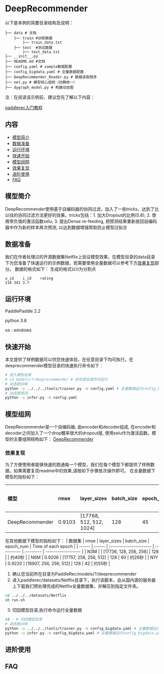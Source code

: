# DeepRecommender

 以下是本例的简要目录结构及说明： 

```
├── data # 文档
	├── train #训练数据
		├── train_data.txt
	├── test  #测试数据
		├── test_data.txt
├── __init__.py 
├── README.md #文档
├── config.yaml # sample数据配置
├── config_bigdata.yaml # 全量数据配置
├── DeepRecommender_Reader.py # 数据读取程序
├── net.py # 模型核心组网（动静统一）
├── dygraph_model.py # 构建动态图
```

注：在阅读该示例前，建议您先了解以下内容：

[paddlerec入门教程](https://github.com/PaddlePaddle/PaddleRec/blob/master/README.md)

## 内容

- [模型简介](#模型简介)
- [数据准备](#数据准备)
- [运行环境](#运行环境)
- [快速开始](#快速开始)
- [模型组网](#模型组网)
- [效果复现](#效果复现)
- [进阶使用](#进阶使用)
- [FAQ](#FAQ)

## 模型简介
DeepRecommender使用基于自编码器的协同过滤，加入了一些tricks，达到了比以往的协同过滤方法更好的效果。tricks包括：1. 加大Dropout的比例(0.8); 2. 使用带负值的激活函数selu; 3. 提出Dense re-feeding, 把预测结果重新放回自编码器中作为新的样本再次预测, 以达到数据增强帮助防止模型过拟合

## 数据准备
我们在作者处理过的开源数据集Netflix上验证模型效果，在模型目录的data目录下为您准备了快速运行的示例数据，若需要使用全量数据可以参考下方[效果复现](#效果复现)部分。
数据的格式如下：
生成的格式以\t为分割点

```
u_id	i_id	rating
116	341	3.7
```

## 运行环境
PaddlePaddle 2.2

python 3.8

os : windows

## 快速开始
本文提供了样例数据可以供您快速体验，在任意目录下均可执行。在deeprecommender模型目录的快速执行命令如下： 
```bash
# 进入模型目录
# cd models/?/deeprecommender # 在任意目录均可运行
# 动态图训练
python -u ../../../tools/trainer.py -m config.yaml # 全量数据运行config_bigdata.yaml 
# 动态图预测
python -u infer.py -m config.yaml 
```

## 模型组网
DeepRecommender是一个自编码器, 由encoder和decoder组成, 在encoder和decoder之间加入了一个drop概率很大的dropout层, 使用selu作为激活函数。模型的主要组网结构如下：
[DeepRecommender]()


### 效果复现
为了方便使用者能够快速的跑通每一个模型，我们在每个模型下都提供了样例数据。如果需要复现readme中的效果,请按如下步骤依次操作即可。 
在全量数据下模型的指标如下：

| 模型 | rmse   | layer_sizes             | batch_size | epoch_num | Time of each epoch |
| :------| :------ | :------ | :------| :------ | -------|
| DeepRecommender | 0.9103 | [17768, 512, 512, 1024] | 128        | 45        | 约55秒 |

在其他数据下模型的指标如下：
| 数据集 | rmse   | layer_sizes            | batch_size | epoch_num | Time of each epoch |
| :----- | :----- | :--------------------- | :--------- | :-------- | ------------------ |
| N3M    |        | [17736, 128, 256, 256] | 128        |           | 约40秒             |
| N6M    | 0.9206 | [17757, 256, 256, 512] | 128        | 60        | 约26秒            |
| N1Y    | 0.9220 | [16907, 256, 256, 512] | 128        | 42        | 约55秒             |

1. 确认您当前所在目录为PaddleRec/models/?/deeprecommender
2. 进入paddlerec/datasets/Netflix目录下，执行该脚本，会从国内源的服务器上下载我们预处理完成的Netflix全量数据集，并解压到指定文件夹。

``` bash
cd ../../../datasets/Netflix
sh run.sh
```
3. 切回模型目录,执行命令运行全量数据
```bash
cd - # 切回模型目录
# 动态图训练
python -u ../../../tools/trainer.py -m config_bigdata.yaml # 全量数据运行config_bigdata.yaml 
python -u infer.py -m config_bigdata.yaml # 全量数据运行config_bigdata.yaml 
```

## 进阶使用

## FAQ
